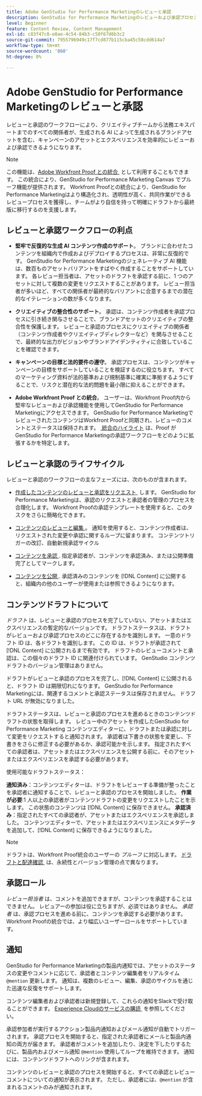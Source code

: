 ```yaml
---
title: Adobe GenStudio for Performance Marketingのレビューと承認
description: GenStudio for Performance Marketingのレビューおよび承認プロセスについて説明します。
level: Beginner
feature: Content Review, Content Management
exl-id: c83f47c0-e8ae-4c54-84b3-c50f67d6b3c2
source-git-commit: 7955796949c17f7cd877b115cba45c58cdd614a7
workflow-type: tm+mt
source-wordcount: '860'
ht-degree: 0%

---
```


# Adobe GenStudio for Performance Marketingのレビューと承認

レビューと承認のワークフローにより、クリエイティブチームから法務エキスパートまでのすべての関係者が、生成される AI によって生成されるブランドアセットを含む、キャンペーンのアセットとエクスペリエンスを効率的にレビューおよび承認できるようになります。

>[!NOTE]
>
> この機能は、[Adobe Workfront Proof との統合 &#x200B;](/help/user-guide/approvals/proof-integration.md) として利用することもできます。 この統合により、GenStudio for Performance Marketing Canvas でプルーフ機能が提供されます。 Workfront Proofとの統合により、GenStudio for Performance Marketingはより構造化され、透明性が高く、共同作業ができるレビュープロセスを獲得し、チームがより自信を持って明確にドラフトから最終版に移行するのを支援します。

## レビューと承認ワークフローの利点

* **堅牢で反復的な生成 AI コンテンツ作成のサポート**。 ブランドに合わせたコンテンツを組織内で作成およびデプロイするプロセスは、非常に反復的です。 GenStudio for Performance Marketingのジェネレーティブ AI 機能は、数百ものアセットバリアントをすばやく作成することをサポートしています。 各レビュー担当者は、アセットのドラフトを承認する前に、1 つのアセットに対して複数の変更をリクエストすることがあります。 レビュー担当者が多いほど、すべての関係者が最終的なバリアントに合意するまでの潜在的なイテレーションの数が多くなります。

* **クリエイティブの整合性のサポート**。 承認は、コンテンツ作成者を承認プロセスに引き続き関与させることで、ブランドアセットのクリエイティブの整合性を保護します。 レビューと承認のプロセスにクリエイティブの関係者（コンテンツ作成者やクリエイティブディレクターなど）を関与させることで、最終的な出力がビジョンやブランドアイデンティティに合致していることを確認できます。

* **キャンペーンの目標と法的要件の遵守**。 承認プロセスは、コンテンツがキャンペーンの目標をサポートしていることを検証するのに役立ちます。 すべてのマーケティング資料が法的基準および規制基準に確実に準拠するようにすることで、リスクと潜在的な法的問題を最小限に抑えることができます。

* **Adobe Workfront Proof との統合**。 ユーザーは、Workfront Proof内から堅牢なレビューおよび承認機能を使用してGenStudio for Performance Marketingにアクセスできます。 GenStudio for Performance MarketingでレビューされたコンテンツはWorkfront Proofと同期され、レビューのコメントとステータスは保持されます。 [&#x200B; 統合のハイライト &#x200B;](/help/user-guide/approvals/proof-integration.md) は、Proof がGenStudio for Performance Marketingの承認ワークフローをどのように拡張するかを特定します。

## レビューと承認のライフサイクル

レビューと承認のワークフローの主なフェーズには、次のものが含まれます。

* [&#x200B; 作成したコンテンツのレビューと承認をリクエスト &#x200B;](/help/user-guide/approvals/request-review.md) します。 GenStudio for Performance Marketingは、承認のリクエストと承認者の管理のプロセスを合理化します。 Workfront Proofの承認テンプレートを使用すると、このタスクをさらに簡略化できます。

* [&#x200B; コンテンツのレビューと編集 &#x200B;](/help/user-guide/approvals/review-and-edit.md)。 通知を使用すると、コンテンツ作成者は、リクエストされた変更や承認に関するループに留まります。 コンテンツトリガーの改訂、自動新規承認サイクル

* [&#x200B; コンテンツを承認 &#x200B;](/help/user-guide/approvals/approve-content.md). 指定承認者が、コンテンツを承認済み、または公開準備完了としてマークします。

* [&#x200B; コンテンツを公開 &#x200B;](/help/user-guide/approvals/publish-content.md). 承認済みのコンテンツを [!DNL Content] に公開すると、組織内の他のユーザーが使用または参照できるようになります。

## コンテンツドラフトについて

_ドラフト_ は、レビューと承認のプロセスを完了していない、アセットまたはエクスペリエンスの暫定的なバージョンです。 ドラフトステータスは、ドラフトがレビューおよび承認プロセスのどこに存在するかを識別します。 一意のドラフト ID は、各ドラフトを識別します。 この ID は、ドラフトが承認されて [!DNL Content] に公開されるまで有効です。 ドラフトのレビューコメントと承認は、この個々のドラフト ID に関連付けられています。 GenStudio コンテンツドラフトのバージョン管理はありません。

ドラフトがレビューと承認のプロセスを完了し、[!DNL Content] に公開されると、ドラフト ID は期限切れになります。 GenStudio for Performance Marketingには、関連するコメントと承認ステータスは保存されません。 ドラフト URL が無効になりました。

ドラフトステータスは、レビューと承認のプロセスを進めるときのコンテンツドラフトの状態を取得します。 レビュー中のアセットを作成したGenStudio for Performance Marketing コンテンツエディターに、ドラフトまたは承認に対して変更をリクエストすると通知されます。 承認者は下書きの状態を変更し、下書きをさらに修正する必要があるか、承認可能かを示します。 指定されたすべての承認者は、アセットまたはエクスペリエンスを公開する前に、そのアセットまたはエクスペリエンスを承認する必要があります。

使用可能なドラフトステータス：

**通知済み**：コンテンツエディターは、ドラフトをレビューする準備が整ったことを承認者に通知することで、レビューと承認のプロセスを開始しました。
**作業が必要**:1 人以上の承認者がコンテンツドラフトの変更をリクエストしたことを示します。 この状態のコンテンツは [!DNL Content] に保存できません。
**承認済み**：指定されたすべての承認者が、アセットまたはエクスペリエンスを承認しました。 コンテンツエディターで、アセットまたはエクスペリエンスにメタデータを追加して、[!DNL Content] に保存できるようになりました。

>[!NOTE]
>
> ドラフトは、Workfront Proof統合のユーザーの _プルーフ_ に対応します。 [&#x200B; ドラフトと配達確認 &#x200B;](/help/user-guide/approvals/proof-integration.md#drafts-and-proofs) は、永続性とバージョン管理の点で異なります。

## 承認ロール

_レビュー担当者_ は、コメントを追加できますが、コンテンツを承認することはできません。 レビュアーの参加は役に立ちますが、必須ではありません。 _承認者_ は、承認プロセスを進める前に、コンテンツを承認する必要があります。 Workfront Proofの統合では、より幅広いユーザーロールをサポートしています。

## 通知

GenStudio for Performance Marketingの製品内通知では、アセットのステータスの変更やコメントに応じて、承認者とコンテンツ編集者をリアルタイム `@mention` 更新します。 通知は、複数のレビュー、編集、承認のサイクルを通じた迅速な反復をサポートします。

コンテンツ編集者および承認者は新規登録して、これらの通知をSlackで受け取ることができます。 [Experience Cloudのサービスの購読 &#x200B;](https://experienceleague.adobe.com/ja/docs/core-services/interface/services/customer-attributes/subscription) を参照してください。

承認参加者が実行するアクション製品内通知およびメール通知が自動でトリガーされます。 承認プロセスを開始すると、指定された承認者にメールと製品内通知の両方が届きます。 承認者がコメントを追加したり、決定を下したりするたびに、製品内およびメール通知 `@mention` 使用してループを維持できます。 通知には、コンテンツドラフトへのリンクが含まれます。

コンテンツのレビューと承認のプロセスを開始すると、すべての承認とレビューコメントについての通知が表示されます。 ただし、承認者には、`@mention` が含まれるコメントのみが通知されます。

